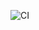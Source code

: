 ![CI](https://github.com/alexnikol/EssentialDeveloperCourseProgress/workflows/CI/badge.svg?event=push)
